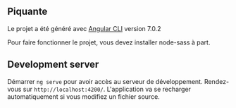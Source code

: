 ## Piquante

Le projet a été généré avec [Angular CLI](https://github.com/angular/angular-cli) version 7.0.2

Pour faire fonctionner le projet, vous devez installer node-sass à part.

## Development server

Démarrer `ng serve` pour avoir accès au serveur de développement. Rendez-vous sur `http://localhost:4200/`. L'application va se recharger automatiquement si vous modifiez un fichier source.
